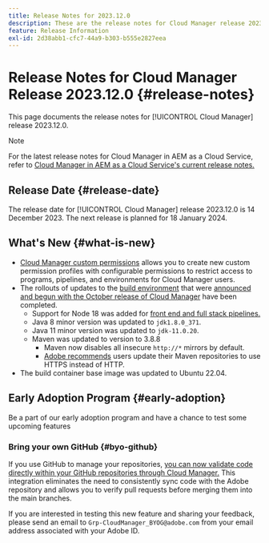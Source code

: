 ```yaml
---
title: Release Notes for 2023.12.0
description: These are the release notes for Cloud Manager release 2023.12.0.
feature: Release Information
exl-id: 2d38abb1-cfc7-44a9-b303-b555e2827eea
---
```


# Release Notes for Cloud Manager Release 2023.12.0 {#release-notes}

This page documents the release notes for [!UICONTROL Cloud Manager] release 2023.12.0.

>[!NOTE]
>
>For the latest release notes for Cloud Manager in AEM as a Cloud Service, refer to [Cloud Manager in AEM as a Cloud Service's current release notes.](https://experienceleague.adobe.com/docs/experience-manager-cloud-service/content/implementing/using-cloud-manager/release-notes-cloud-manager/release-notes-cm-current.html)

## Release Date {#release-date}

The release date for [!UICONTROL Cloud Manager] release 2023.12.0 is 14 December 2023. The next release is planned for 18 January 2024.

## What's New {#what-is-new}

* [Cloud Manager custom permissions](/help/using/custom-permissions.md) allows you to create new custom permission profiles with configurable permissions to restrict access to programs, pipelines, and environments for Cloud Manager users.
* The rollouts of updates to the [build environment](/help/getting-started/build-environment.md) that were [announced and begun with the October release of Cloud Manager](/help/release-notes/2023/2023-10-0.md) have been completed.
  * Support for Node 18 was added for [front end and full stack pipelines.](/help/overview/ci-cd-pipelines.md)
  * Java 8 minor version was updated to `jdk1.8.0_371`.
  * Java 11 minor version was updated to `jdk-11.0.20`.
  * Maven was updated to version to 3.8.8
    * Maven now disables all insecure `http://*` mirrors by default.
    * [Adobe recommends](/help/getting-started/build-environment.md#https-maven) users update their Maven repositories to use HTTPS instead of HTTP.
* The build container base image was updated to Ubuntu 22.04.

## Early Adoption Program {#early-adoption}

Be a part of our early adoption program and have a chance to test some upcoming features

### Bring your own GitHub {#byo-github}

If you use GitHub to manage your repositories, [you can now validate code directly within your GitHub repositories through Cloud Manager.](/help/managing-code/byo-github.md) This integration eliminates the need to consistently sync code with the Adobe repository and allows you to verify pull requests before merging them into the main branches.

If you are interested in testing this new feature and sharing your feedback, please send an email to `Grp-CloudManager_BYOG@adobe.com` from your email address associated with your Adobe ID.
